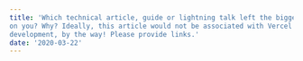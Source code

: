 ```yaml
---
title: 'Which technical article, guide or lightning talk left the biggest positive impression
on you? Why? Ideally, this article would not be associated with Vercel or web
development, by the way! Please provide links.'
date: '2020-03-22'
---
```


